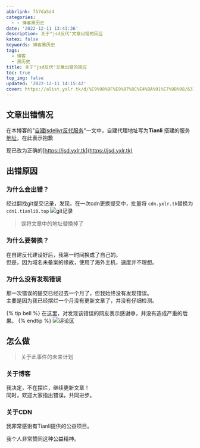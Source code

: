 ```yaml
---
abbrlink: 757da5d4
categories:
  - - 博客黑历史
date: '2022-12-11 13:43:36'
description: 关于"jsd反代"文章出错的回应
katex: false
keywords: 博客黑历史
tags:
  - 博客
  - 黑历史
title: 关于"jsd反代"文章出错的回应
toc: true
top_img: false
updated: '2022-12-11 14:15:42'
cover: https://alist.yxlr.tk/d/%E9%98%BF%E9%87%8C%E4%BA%91%E7%9B%98/6315e138164d8.webp?sign=UoI801k_5_IxTK6OZ4ouFAI5GTRDYV_vmcChVn48doU=:0
---
```


## 文章出错情况

在本博客的"[自建jsdelivr反代服务](https://www.yxlr.tk/post/7db9c141.html)"一文中，自建代理地址写为**Tianli**
搭建的服务[地址](cdn1.tianli0.top)，在此表示抱歉

现已改为正确的[https://jsd.yxlr.tk](https://jsd.yxlr.tk)

## 出错原因

### 为什么会出错？

经过翻找git提交记录，发现，在一次cdn更换提交中，批量将 `cdn.yxlr.tk`替换为 `cdn1.tianli0.top`
![git记录][1]

> 误将文章中的地址替换掉了

### 为什么要替换？
在自建反代建设好后，我第一时间换成了自己的。</br>
但是，因为域名未备案的缘故，使用了海外主机，速度并不理想。
### 为什么没有发现错误
那一次错误的提交已经过去一个月了，但我始终没有发现错误。</br>
主要是因为我已经摆烂一个月没有更新文章了，并没有仔细检测。

{% tip bell %}
在这里，对发现该错误的网友表示感谢😅，并没有造成严重的后果。
{% endtip %}
![评论区][2]

## 怎么做
> 关于此事件的未来计划

### 关于博客
我决定，不在摆烂，继续更新文章！</br>
同时，欢迎大家指出错误，共同进步。

### 关于CDN
我非常感谢有Tianli提供的公益项目。

我个人非常赞同这种公益精神。

[1]: https://npm.elemecdn.com/yxlr-images@1.1.1/yxlr.6zhs5026qak0.jpg
[2]: https://npm.elemecdn.com/yxlr-images@1.1.1/yxlr.62dkuzy7qo40.jpg